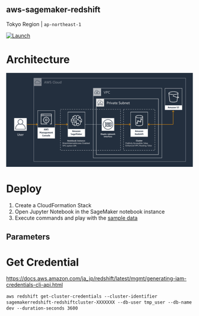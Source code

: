 aws-sagemaker-redshift
---
Tokyo Region | `ap-northeast-1`

[![Launch](https://s3.amazonaws.com/cloudformation-examples/cloudformation-launch-stack.png)](https://console.aws.amazon.com/cloudformation/home?region=ap-northeast-1#/stacks/new?stackName=SageMakerRedshift&templateURL=https://s3.amazonaws.com/midaisuk-public-templates/sagemaker-redshift/master.yaml
) 

# Architecture

![Architecture](./img/architecture.png)

# Deploy
1. Create a CloudFormation Stack 
2. Open Jupyter Notebook in the SageMaker notebook instance 
3. Execute commands and play with the [sample data](https://docs.aws.amazon.com/ja_jp/redshift/latest/gsg/rs-gsg-create-sample-db.html) 


## Parameters

# Get Credential

https://docs.aws.amazon.com/ja_jp/redshift/latest/mgmt/generating-iam-credentials-cli-api.html

```
aws redshift get-cluster-credentials --cluster-identifier sagemakerredshift-redshiftcluster-XXXXXXX --db-user tmp_user --db-name dev --duration-seconds 3600
```
